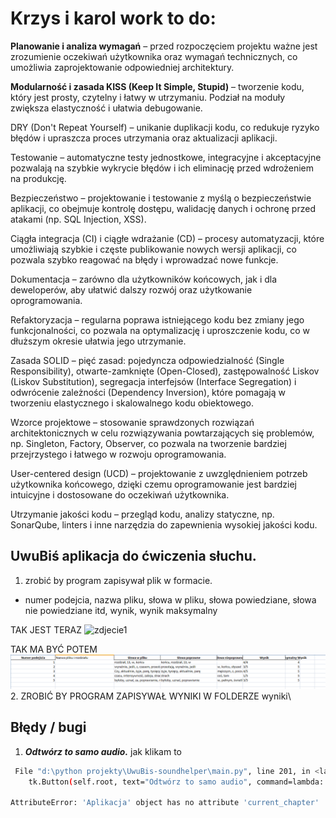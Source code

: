 # Krzys i karol work to do: 
**Planowanie i analiza wymagań** – przed rozpoczęciem projektu ważne jest zrozumienie oczekiwań użytkownika oraz wymagań technicznych, co umożliwia zaprojektowanie odpowiedniej architektury.

**Modularność i zasada KISS (Keep It Simple, Stupid)** – tworzenie kodu, który jest prosty, czytelny i łatwy w utrzymaniu. Podział na moduły zwiększa elastyczność i ułatwia debugowanie.

DRY (Don't Repeat Yourself) – unikanie duplikacji kodu, co redukuje ryzyko błędów i upraszcza proces utrzymania oraz aktualizacji aplikacji.

Testowanie – automatyczne testy jednostkowe, integracyjne i akceptacyjne pozwalają na szybkie wykrycie błędów i ich eliminację przed wdrożeniem na produkcję.

Bezpieczeństwo – projektowanie i testowanie z myślą o bezpieczeństwie aplikacji, co obejmuje kontrolę dostępu, walidację danych i ochronę przed atakami (np. SQL Injection, XSS).

Ciągła integracja (CI) i ciągłe wdrażanie (CD) – procesy automatyzacji, które umożliwiają szybkie i częste publikowanie nowych wersji aplikacji, co pozwala szybko reagować na błędy i wprowadzać nowe funkcje.

Dokumentacja – zarówno dla użytkowników końcowych, jak i dla deweloperów, aby ułatwić dalszy rozwój oraz użytkowanie oprogramowania.

Refaktoryzacja – regularna poprawa istniejącego kodu bez zmiany jego funkcjonalności, co pozwala na optymalizację i uproszczenie kodu, co w dłuższym okresie ułatwia jego utrzymanie.

Zasada SOLID – pięć zasad: pojedyncza odpowiedzialność (Single Responsibility), otwarte-zamknięte (Open-Closed), zastępowalność Liskov (Liskov Substitution), segregacja interfejsów (Interface Segregation) i odwrócenie zależności (Dependency Inversion), które pomagają w tworzeniu elastycznego i skalowalnego kodu obiektowego.

Wzorce projektowe – stosowanie sprawdzonych rozwiązań architektonicznych w celu rozwiązywania powtarzających się problemów, np. Singleton, Factory, Observer, co pozwala na tworzenie bardziej przejrzystego i łatwego w rozwoju oprogramowania.

User-centered design (UCD) – projektowanie z uwzględnieniem potrzeb użytkownika końcowego, dzięki czemu oprogramowanie jest bardziej intuicyjne i dostosowane do oczekiwań użytkownika.

Utrzymanie jakości kodu – przegląd kodu, analizy statyczne, np. SonarQube, linters i inne narzędzia do zapewnienia wysokiej jakości kodu.
## UwuBiś aplikacja do ćwiczenia słuchu. 
1. zrobić by program zapisywał plik w formacie.
- numer podejcia, nazwa pliku, słowa w pliku, słowa powiedziane, słowa nie powiedziane itd, wynik, wynik maksymalny

TAK JEST TERAZ
![zdjecie1](zdjęcia\image.png)


TAK MA BYĆ POTEM
![times](zdjęcia\zdjęcie.png)
2. ZROBIĆ BY PROGRAM ZAPISYWAŁ WYNIKI W FOLDERZE wyniki\


## Błędy / bugi 
1. ***Odtwórz to samo audio.***
jak klikam to 
```bash
 File "d:\python projekty\UwuBis-soundhelper\main.py", line 201, in <lambda>
    tk.Button(self.root, text="Odtwórz to samo audio", command=lambda: self.powtórz_audio(self.current_chapter)).pack(pady=10)
                                                                                          ^^^^^^^^^^^^^^^^^^^^
AttributeError: 'Aplikacja' object has no attribute 'current_chapter'
```
